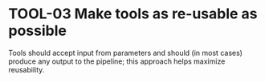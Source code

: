 # TOOL-03 Make tools as re-usable as possible

Tools should accept input from parameters and should (in most cases) produce any output to the pipeline; this approach helps maximize reusability.

